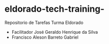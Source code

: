 # eldorado-tech-training-
Repositorio de Tarefas Turma Eldorado
- Facilitador José Geraldo Henrique da Silva
- Francisco Aleson Barreto Gabriel
